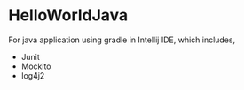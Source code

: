 # HelloWorldJava
For java application using gradle in Intellij IDE, which includes,

* Junit
* Mockito
* log4j2 
